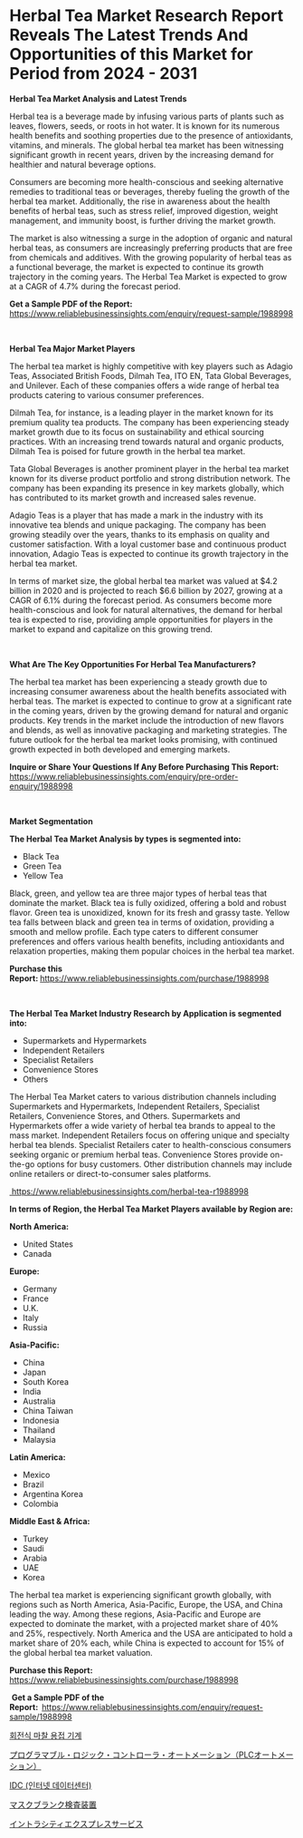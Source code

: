 <p><h1>Herbal Tea Market Research Report Reveals The Latest Trends And Opportunities of this Market for Period from 2024 - 2031</h1></p><p><strong>Herbal Tea Market Analysis and Latest Trends</strong></p>
<p><p>Herbal tea is a beverage made by infusing various parts of plants such as leaves, flowers, seeds, or roots in hot water. It is known for its numerous health benefits and soothing properties due to the presence of antioxidants, vitamins, and minerals. The global herbal tea market has been witnessing significant growth in recent years, driven by the increasing demand for healthier and natural beverage options. </p><p>Consumers are becoming more health-conscious and seeking alternative remedies to traditional teas or beverages, thereby fueling the growth of the herbal tea market. Additionally, the rise in awareness about the health benefits of herbal teas, such as stress relief, improved digestion, weight management, and immunity boost, is further driving the market growth. </p><p>The market is also witnessing a surge in the adoption of organic and natural herbal teas, as consumers are increasingly preferring products that are free from chemicals and additives. With the growing popularity of herbal teas as a functional beverage, the market is expected to continue its growth trajectory in the coming years. The Herbal Tea Market is expected to grow at a CAGR of 4.7% during the forecast period.</p></p>
<p><strong>Get a Sample PDF of the Report:&nbsp;</strong> <a href="https://www.reliablebusinessinsights.com/enquiry/request-sample/1988998">https://www.reliablebusinessinsights.com/enquiry/request-sample/1988998</a></p>
<p>&nbsp;</p>
<p><strong>Herbal Tea Major Market Players</strong></p>
<p><p>The herbal tea market is highly competitive with key players such as Adagio Teas, Associated British Foods, Dilmah Tea, ITO EN, Tata Global Beverages, and Unilever. Each of these companies offers a wide range of herbal tea products catering to various consumer preferences.</p><p>Dilmah Tea, for instance, is a leading player in the market known for its premium quality tea products. The company has been experiencing steady market growth due to its focus on sustainability and ethical sourcing practices. With an increasing trend towards natural and organic products, Dilmah Tea is poised for future growth in the herbal tea market.</p><p>Tata Global Beverages is another prominent player in the herbal tea market known for its diverse product portfolio and strong distribution network. The company has been expanding its presence in key markets globally, which has contributed to its market growth and increased sales revenue.</p><p>Adagio Teas is a player that has made a mark in the industry with its innovative tea blends and unique packaging. The company has been growing steadily over the years, thanks to its emphasis on quality and customer satisfaction. With a loyal customer base and continuous product innovation, Adagio Teas is expected to continue its growth trajectory in the herbal tea market.</p><p>In terms of market size, the global herbal tea market was valued at $4.2 billion in 2020 and is projected to reach $6.6 billion by 2027, growing at a CAGR of 6.1% during the forecast period. As consumers become more health-conscious and look for natural alternatives, the demand for herbal tea is expected to rise, providing ample opportunities for players in the market to expand and capitalize on this growing trend.</p></p>
<p>&nbsp;</p>
<p><strong>What Are The Key Opportunities For Herbal Tea Manufacturers?</strong></p>
<p><p>The herbal tea market has been experiencing a steady growth due to increasing consumer awareness about the health benefits associated with herbal teas. The market is expected to continue to grow at a significant rate in the coming years, driven by the growing demand for natural and organic products. Key trends in the market include the introduction of new flavors and blends, as well as innovative packaging and marketing strategies. The future outlook for the herbal tea market looks promising, with continued growth expected in both developed and emerging markets.</p></p>
<p><strong>Inquire or Share Your Questions If Any Before Purchasing This Report:</strong> <a href="https://www.reliablebusinessinsights.com/enquiry/pre-order-enquiry/1988998">https://www.reliablebusinessinsights.com/enquiry/pre-order-enquiry/1988998</a></p>
<p>&nbsp;</p>
<p><strong>Market Segmentation</strong></p>
<p><strong>The Herbal Tea Market Analysis by types is segmented into:</strong></p>
<p><ul><li>Black Tea</li><li>Green Tea</li><li>Yellow Tea</li></ul></p>
<p><p>Black, green, and yellow tea are three major types of herbal teas that dominate the market. Black tea is fully oxidized, offering a bold and robust flavor. Green tea is unoxidized, known for its fresh and grassy taste. Yellow tea falls between black and green tea in terms of oxidation, providing a smooth and mellow profile. Each type caters to different consumer preferences and offers various health benefits, including antioxidants and relaxation properties, making them popular choices in the herbal tea market.</p></p>
<p><strong>Purchase this Report:&nbsp;</strong><a href="https://www.reliablebusinessinsights.com/purchase/1988998">https://www.reliablebusinessinsights.com/purchase/1988998</a></p>
<p>&nbsp;</p>
<p><strong>The Herbal Tea Market Industry Research by Application is segmented into:</strong></p>
<p><ul><li>Supermarkets and Hypermarkets</li><li>Independent Retailers</li><li>Specialist Retailers</li><li>Convenience Stores</li><li>Others</li></ul></p>
<p><p>The Herbal Tea Market caters to various distribution channels including Supermarkets and Hypermarkets, Independent Retailers, Specialist Retailers, Convenience Stores, and Others. Supermarkets and Hypermarkets offer a wide variety of herbal tea brands to appeal to the mass market. Independent Retailers focus on offering unique and specialty herbal tea blends. Specialist Retailers cater to health-conscious consumers seeking organic or premium herbal teas. Convenience Stores provide on-the-go options for busy customers. Other distribution channels may include online retailers or direct-to-consumer sales platforms.</p></p>
<p><a href="https://www.reliablebusinessinsights.com/herbal-tea-r1988998">&nbsp;https://www.reliablebusinessinsights.com/herbal-tea-r1988998</a></p>
<p><strong>In terms of Region, the Herbal Tea Market Players available by Region are:</strong></p>
<p>
    <p> <strong> North America: </strong>
        <ul>
            <li>United States</li>
            <li>Canada</li>
        </ul>
        </p> 
    <p> <strong> Europe: </strong>
        <ul>
            <li>Germany</li>
            <li>France</li>
            <li>U.K.</li>
            <li>Italy</li>
            <li>Russia</li>
        </ul>
        </p> 
    <p> <strong> Asia-Pacific: </strong>
        <ul>
            <li>China</li>
            <li>Japan</li>
            <li>South Korea</li>
            <li>India</li>
            <li>Australia</li>
            <li>China Taiwan</li>
            <li>Indonesia</li>
            <li>Thailand</li>
            <li>Malaysia</li>
        </ul>
        </p> 
    <p> <strong> Latin America: </strong>
        <ul>
            <li>Mexico</li>
            <li>Brazil</li>
            <li>Argentina Korea</li>
            <li>Colombia</li>
        </ul>
        </p> 
    <p> <strong> Middle East & Africa: </strong>
        <ul>
            <li>Turkey</li>
            <li>Saudi</li>
            <li>Arabia</li>
            <li>UAE</li>
            <li>Korea</li>
        </ul>
    </p>
    </p>
<p><p>The herbal tea market is experiencing significant growth globally, with regions such as North America, Asia-Pacific, Europe, the USA, and China leading the way. Among these regions, Asia-Pacific and Europe are expected to dominate the market, with a projected market share of 40% and 25%, respectively. North America and the USA are anticipated to hold a market share of 20% each, while China is expected to account for 15% of the global herbal tea market valuation.</p></p>
<p><strong>Purchase this Report: </strong><a href="https://www.reliablebusinessinsights.com/purchase/1988998">https://www.reliablebusinessinsights.com/purchase/1988998</a></p>
<p>&nbsp;<strong>Get a Sample PDF of the Report:&nbsp;&nbsp;</strong><a href="https://www.reliablebusinessinsights.com/enquiry/request-sample/1988998">https://www.reliablebusinessinsights.com/enquiry/request-sample/1988998</a></p>
<p><strong></strong></p>
<p><p><a href="https://medium.com/@jordybecker/%ED%9A%8C%EC%A0%84-%EB%A7%88%EC%B0%B0-%EC%9A%A9%EC%A0%91%EA%B8%B0-%EC%82%B0%EC%97%85-%EB%B6%84%EC%84%9D-%EB%B3%B4%EA%B3%A0%EC%84%9C-%EC%8B%9C%EC%9E%A5-%EA%B7%9C%EB%AA%A8-%EC%A0%90%EC%9C%A0%EC%9C%A8-%EC%9D%91%EC%9A%A9%ED%94%84%EB%A1%9C%EA%B7%B8%EB%9E%A8-%EC%A7%80%EC%97%AD-%EA%B2%BD%EC%9F%81-%EC%A0%84%EB%9E%B5%EC%97%90-%EB%8C%80%ED%95%9C-%EB%8F%99%ED%96%A5-2024-2031-35916d742ab3">회전식 마찰 용접 기계</a></p><p><a href="https://medium.com/@najifatanjim32_39272/2024%E5%B9%B4%E3%81%8B%E3%82%892031%E5%B9%B4%E3%81%BE%E3%81%A7%E3%81%AE%E6%9C%9F%E9%96%93%E3%81%AB%E3%81%8A%E3%81%91%E3%82%8B%E3%82%B0%E3%83%AD%E3%83%BC%E3%83%90%E3%83%AB%E3%83%97%E3%83%AD%E3%82%B0%E3%83%A9%E3%83%9E%E3%83%96%E3%83%AB%E3%83%AD%E3%82%B8%E3%83%83%E3%82%AF%E3%82%B3%E3%83%B3%E3%83%88%E3%83%AD%E3%83%BC%E3%83%A9%E3%83%BC%E8%87%AA%E5%8B%95%E5%8C%96-plc%E8%87%AA%E5%8B%95%E5%8C%96-%E5%B8%82%E5%A0%B4%E3%81%AE%E6%A9%9F%E4%BC%9A%E3%81%A8%E4%BA%88%E6%B8%AC-87d2b7a03163">プログラマブル・ロジック・コントローラ・オートメーション（PLCオートメーション）</a></p><p><a href="https://medium.com/@moulafa/idc-%EC%9D%B8%ED%84%B0%EB%84%B7-%EB%8D%B0%EC%9D%B4%ED%84%B0-%EC%84%BC%ED%84%B0-%EC%8B%9C%EC%9E%A5%EC%97%90-%EB%8C%80%ED%95%9C-%EC%8B%AC%EC%B8%B5%EC%A0%81%EC%9D%B8-%EB%B6%84%EC%84%9D-%EB%8F%99%ED%96%A5-%EC%8B%9C%EC%9E%A5-%EC%84%B8%EB%B6%84%ED%99%94-%EB%B0%8F-%EA%B2%BD%EC%9F%81-%EB%B6%84%EC%84%9D-293d6e1de804">IDC (인터넷 데이터센터)</a></p><p><a href="https://github.com/kegley4963/Market-Research-Report-List-1/blob/main/3518990150598.md">マスクブランク検査装置</a></p><p><a href="https://medium.com/@lovern8746/%E5%B8%82%E5%86%85%E3%82%A8%E3%82%AF%E3%82%B9%E3%83%97%E3%83%AC%E3%82%B9%E3%82%B5%E3%83%BC%E3%83%93%E3%82%B9%E3%81%AE%E5%B8%82%E5%A0%B4%E3%82%B7%E3%82%A7%E3%82%A2-%E8%A6%8F%E6%A8%A1-%E3%83%88%E3%83%AC%E3%83%B3%E3%83%89-%E7%94%A3%E6%A5%AD%E5%88%86%E6%9E%90%E3%83%AC%E3%83%9D%E3%83%BC%E3%83%88-%E5%BF%9C%E7%94%A8-%E5%AE%B6%E5%BA%AD-%E5%95%86%E6%A5%AD-%E5%88%A5-%E3%82%BF%E3%82%A4%E3%83%97-%E3%83%93%E3%82%B8%E3%83%8D%E3%82%B9%E3%82%B7%E3%83%86%E3%82%A3%E3%82%A8%E3%82%AF%E3%82%B9%E3%83%97%E3%83%AC%E3%82%B9-%E3%82%B3%E3%83%B3%E3%83%93%E3%83%8B%E3%82%A8%E3%83%B3%E3%82%B9%E3%82%B7%E3%83%86%E3%82%A3%E3%82%A8%E3%82%AF%E3%82%B9%E3%83%97%E3%83%AC%E3%82%B9-%E8%A8%BC%E6%98%8E%E6%9B%B8%E3%82%B7%E3%83%86%E3%82%A3%E3%82%A8%E3%82%AF%E3%82%B9%E3%83%97%E3%83%AC%E3%82%B9-%E3%81%9D%E3%81%AE%E4%BB%96-%E5%88%A5-8c43c7caade1">イントラシティエクスプレスサービス</a></p></p>
